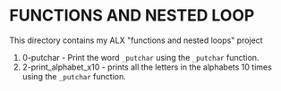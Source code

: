 # FUNCTIONS AND NESTED LOOP
This directory contains my ALX "functions and nested loops" project
 1. 0-putchar -  Print the word `_putchar` using the `_putchar` function.
 3. 2-print_alphabet_x10 - prints all the letters in the alphabets 10 times using the `_putchar` function.
